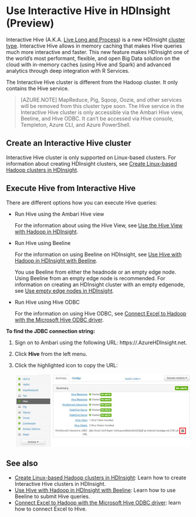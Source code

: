 <properties
	pageTitle="Use Interactive Hive in HDInsight | Microsoft Azure"
	description="Learn how to use Interactive Hive (Hive on LLAP) in HDInsight."
	keywords=""
	services="hdinsight"
	documentationCenter=""
	tags="azure-portal"
	authors="mumian" 
	manager="jhubbard"
	editor="cgronlun"/>

<tags
	ms.service="hdinsight"
	ms.workload="big-data"
	ms.tgt_pltfrm="na"
	ms.devlang="na"
	ms.topic="article"
	ms.date="10/27/2016"
	ms.author="jgao"/>


# Use Interactive Hive in HDInsight (Preview)

Interactive Hive (A.K.A. [Live Long and Process]( https://cwiki.apache.org/confluence/display/Hive/LLAP)) is a new HDInsight [cluster type]( hdinsight-hadoop-provision-linux-clusters.md#cluster-types).  Interactive Hive allows in memory caching that makes Hive queries much more interactive and faster. This new feature makes HDInsight one of the world’s most performant, flexible, and open Big Data solution on the cloud with in-memory caches (using Hive and Spark) and advanced analytics through deep integration with R Services. 

The Interactive Hive cluster is different from the Hadoop cluster. It only contains the Hive service. 

> [AZURE.NOTE] MapReduce, Pig, Sqoop, Oozie, and other services will be removed from this cluster type soon.
The Hive service in the Interactive Hive cluster is only accessible via the Ambari Hive view, Beeline, and Hive ODBC. It can’t be accessed via Hive console, Templeton, Azure CLI, and Azure PowerShell. 


 


## Create an Interactive Hive cluster

Interactive Hive cluster is only supported on Linux-based clusters. For information about creating HDInsight clusters, see [Create Linux-based Hadoop clusters in HDInsight](hdinsight-hadoop-provision-linux-clusters.md).


## Execute Hive from Interactive Hive

There are different options how you can execute Hive queries:

- Run Hive using the Ambari Hive view

	For the information about using the Hive View, see [Use the Hive View with Hadoop in HDInsight]( hdinsight-hadoop-use-hive-ambari-view.md).

- Run Hive using Beeline

	For the information on using Beeline on HDInsight, see [Use Hive with Hadoop in HDInsight with Beeline](hdinsight-hadoop-use-hive-beeline.md).

	You use Beeline from either the headnode or an empty edge node.  Using Beeline from an empty edge node is recommended.  For information on creating an HDInsight cluster with an empty edgenode, see [Use empty edge nodes in HDInsight](hdinsight-apps-use-edge-node.md).

- Run Hive using Hive ODBC

	For the information on using Hive ODBC, see [Connect Excel to Hadoop with the Microsoft Hive ODBC driver](hdinsight-connect-excel-hive-odbc-driver.md).

**To find the JDBC connection string:**

1.	Sign on to Ambari using the following URL: https://<ClusterName>.AzureHDInsight.net.
2.	Click **Hive** from the left menu.
3.	Click the highlighted icon to copy the URL:

	![HDInsight Hadoop Interactive Hive LLAP JDBC](./media/hdinsight-hadoop-use-interactive-hive/hdinsight-hadoop-use-interactive-hive-jdbc.png)

## See also
-	[Create Linux-based Hadoop clusters in HDInsight](hdinsight-hadoop-provision-linux-clusters.md): Learn how to create Interactive Hive clusters in HDInsight.
-	[Use Hive with Hadoop in HDInsight with Beeline](hdinsight-hadoop-use-hive-beeline.md): Learn how to use Beeline to submit Hive queries.
-	[Connect Excel to Hadoop with the Microsoft Hive ODBC driver](hdinsight-connect-excel-hive-odbc-driver.md): learn how to connect Excel to Hive.
